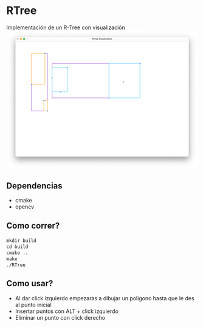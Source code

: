 # RTree
Implementación de un R-Tree con visualización
![](preview.png)
## Dependencias
* cmake
* opencv
## Como correr?
```shell
mkdir build
cd build
cmake ..
make
./RTree
```
## Como usar?
* Al dar click izquierdo empezaras a dibujar un poligono hasta que le des al punto inicial
* Insertar puntos con ALT + click izquierdo
* Eliminar un punto con click derecho